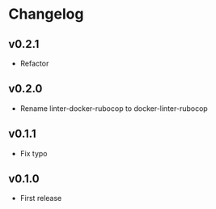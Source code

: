 # Changelog

## v0.2.1

* Refactor

## v0.2.0

* Rename linter-docker-rubocop to docker-linter-rubocop

## v0.1.1

* Fix typo

## v0.1.0

* First release
